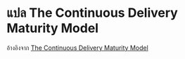 # แปล The Continuous Delivery Maturity Model

อ้างอิงจาก [The Continuous Delivery Maturity Model](https://tech.aabouzaid.com/2016/01/continuous-delivery-and-maturity-model.html)
